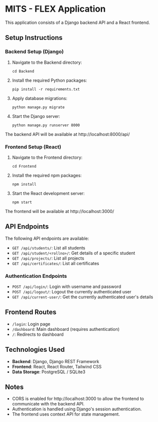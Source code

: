 # MITS - FLEX Application

This application consists of a Django backend API and a React frontend.

## Setup Instructions

### Backend Setup (Django)

1. Navigate to the Backend directory:
   ```
   cd Backend
   ```

2. Install the required Python packages:
   ```
   pip install -r requirements.txt
   ```

3. Apply database migrations:
   ```
   python manage.py migrate
   ```

4. Start the Django server:
   ```
   python manage.py runserver 8000
   ```

The backend API will be available at http://localhost:8000/api/

### Frontend Setup (React)

1. Navigate to the Frontend directory:
   ```
   cd Frontend
   ```

2. Install the required npm packages:
   ```
   npm install
   ```

3. Start the React development server:
   ```
   npm start
   ```

The frontend will be available at http://localhost:3000/

## API Endpoints

The following API endpoints are available:

- `GET /api/students/`: List all students
- `GET /api/student/<rollno>/`: Get details of a specific student
- `GET /api/projects/`: List all projects
- `GET /api/certificates/`: List all certificates

### Authentication Endpoints

- `POST /api/login/`: Login with username and password
- `POST /api/logout/`: Logout the currently authenticated user
- `GET /api/current-user/`: Get the currently authenticated user's details

## Frontend Routes

- `/login`: Login page
- `/dashboard`: Main dashboard (requires authentication)
- `/`: Redirects to dashboard

## Technologies Used

- **Backend**: Django, Django REST Framework
- **Frontend**: React, React Router, Tailwind CSS
- **Data Storage**: PostgreSQL / SQLite3

## Notes

- CORS is enabled for http://localhost:3000 to allow the frontend to communicate with the backend API.
- Authentication is handled using Django's session authentication.
- The frontend uses context API for state management.
